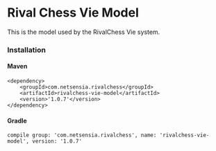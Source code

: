 Rival Chess Vie Model
=====================

This is the model used by the RivalChess Vie system.

### Installation

#### Maven

    <dependency>
        <groupId>com.netsensia.rivalchess</groupId>
        <artifactId>rivalchess-vie-model</artifactId>
        <version>'1.0.7'</version>
    </dependency>
    
#### Gradle

    compile group: 'com.netsensia.rivalchess', name: 'rivalchess-vie-model', version: '1.0.7'

